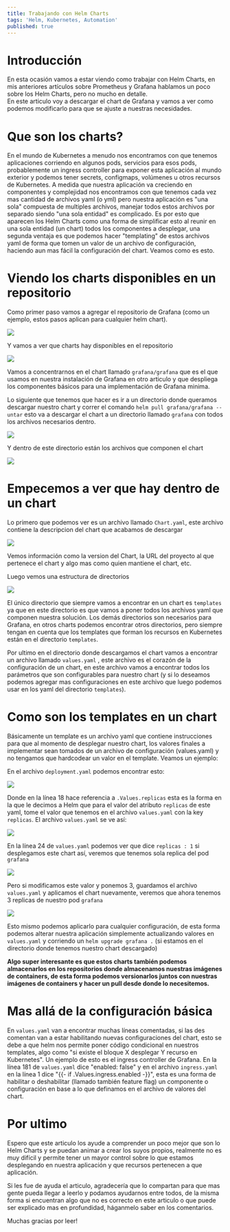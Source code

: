 ```yaml
---
title: Trabajando con Helm Charts
tags: 'Helm, Kubernetes, Automation'
published: true
---
```


# Introducción 

En esta ocasión vamos a estar viendo como trabajar con Helm Charts, en mis anteriores artículos sobre Prometheus y Grafana hablamos un poco sobre los Helm Charts, pero no mucho en detalle.  
En este articulo voy a descargar el chart de Grafana y vamos a ver como podemos modificarlo para que se ajuste a nuestras necesidades.  

# Que son los charts?

En el mundo de Kubernetes a menudo nos encontramos con que tenemos aplicaciones corriendo en algunos pods, servicios para esos pods, probablemente un ingress controller para exponer esta aplicación al mundo exterior y podemos tener secrets, configmaps, volúmenes u otros recursos de Kubernetes. A medida que nuestra aplicación va creciendo en componentes y complejidad nos encontramos con que tenemos cada vez mas cantidad de archivos yaml (o yml) pero nuestra aplicación es "una sola" compuesta de multiples archivos, manejar todos estos archivos por separado siendo "una sola entidad" es complicado. Es por esto que aparecen los Helm Charts como una forma de simplificar esto al reunir en una sola entidad (un chart) todos los componentes a desplegar, una segunda ventaja es que podemos hacer "templating" de estos archivos yaml de forma que tomen un valor de un archivo de configuración, haciendo aun mas fácil la configuración del chart. Veamos como es esto.

# Viendo los charts disponibles en un repositorio

Como primer paso vamos a agregar el repositorio de Grafana (como un ejemplo, estos pasos aplican para cualquier helm chart).

![](./Images/grafana/helm-repo-add.png)

Y vamos a ver que charts hay disponibles en el repositorio

![](./Images/grafana/helm-search-repo.png)

Vamos a concentrarnos en el chart llamado `grafana/grafana` que es el que usamos en nuestra instalación de Grafana en otro articulo y que despliega los componentes básicos para una implementación de Grafana minima.

Lo siguiente que tenemos que hacer es ir a un directorio donde queramos descargar nuestro chart y correr el comando `helm pull grafana/grafana --untar` esto va a descargar el chart a un directorio llamado `grafana` con todos los archivos necesarios dentro.  

![](./Images/helm-charts/download-chart.png)

Y dentro de este directorio están los archivos que componen el chart

![](./Images/helm-charts/download-chart-2.png)

# Empecemos a ver que hay dentro de un chart

Lo primero que podemos ver es un archivo llamado `Chart.yaml`, este archivo contiene la descripcion del chart que acabamos de descargar

![](./Images/helm-charts/chart.png)

Vemos información como la version del Chart, la URL del proyecto al que pertenece el chart y algo mas como quien mantiene el chart, etc.

Luego vemos una estructura de directorios

![](./Images/helm-charts/directories.png)

El único directorio que siempre vamos a encontrar en un chart es `templates` ya que en este directorio es que vamos a poner todos los archivos yaml que componen nuestra solución. Los demás directorios son necesarios para Grafana, en otros charts podemos encontrar otros directorios, pero siempre tengan en cuenta que los templates que forman los recursos en Kubernetes están en el directorio `templates`.

Por ultimo en el directorio donde descargamos el chart vamos a encontrar un archivo llamado `values.yaml` , este archivo es el corazón de la configuración de un chart, en este archivo vamos a encontrar todos los parámetros que son configurables para nuestro chart (y si lo deseamos podemos agregar mas configuraciones en este archivo que luego podemos usar en los yaml del directorio `templates`).

# Como son los templates en un chart

Básicamente un template es un archivo yaml que contiene instrucciones para que al momento de desplegar nuestro chart, los valores finales a implementar sean tomados de un archivo de configuración (values.yaml) y no tengamos que hardcodear un valor en el template. Veamos un ejemplo:  

En el archivo `deployment.yaml` podemos encontrar esto:

![](./Images/helm-charts/deployment.png)

Donde en la línea 18 hace referencia a `.Values.replicas` esta es la forma en la que le decimos a Helm que para el valor del atributo `replicas` de este yaml, tome el valor que tenemos en el archivo `values.yaml` con la key `replicas`. El archivo `values.yaml` se ve así:

![](./Images/helm-charts/values.png)

En la línea 24 de `values.yaml` podemos ver que dice `replicas : 1` si desplegamos este chart así, veremos que tenemos sola replica del pod `grafana`

![](./Images/helm-charts/single-replica.png)

Pero si modificamos este valor y ponemos 3, guardamos el archivo `values.yaml` y aplicamos el chart nuevamente, veremos que ahora tenemos 3 replicas de nuestro pod `grafana`

![](./Images/helm-charts/3-replicas.png)

Esto mismo podemos aplicarlo para cualquier configuración, de esta forma podemos alterar nuestra aplicación simplemente actualizando valores en `values.yaml` y corriendo un `helm upgrade grafana .` (si estamos en el directorio donde tenemos nuestro chart descargado)

**Algo super interesante es que estos charts también podemos almacenarlos en los repositorios donde almacenamos nuestras imágenes de containers, de esta forma podemos versionarlos juntos con nuestras imágenes de containers y hacer un pull desde donde lo necesitemos.**

# Mas allá de la configuración básica

En `values.yaml` van a encontrar muchas líneas comentadas, si las des comentan van a estar habilitando nuevas configuraciones del chart, esto se debe a que helm nos permite poner código condicional en nuestros templates, algo como "si existe el bloque X desplegar Y recurso en Kubernetes". Un ejemplo de esto es el ingress controller de Grafana. 
En la línea 181 de `values.yaml` dice "enabled: false" y en el archivo `ingress.yaml` en la línea 1 dice "{{- if .Values.ingress.enabled -}}", esta es una forma de habilitar o deshabilitar (llamado también feature flag) un componente o configuración en base a lo que definamos en el archivo de valores del chart.

# Por ultimo

Espero que este articulo los ayude a comprender un poco mejor que son lo Helm Charts y se puedan animar a crear los suyos propios, realmente no es muy difícil y permite tener un mayor control sobre lo que estamos desplegando en nuestra aplicación y que recursos pertenecen a que aplicación.

Si les fue de ayuda el articulo, agradecería que lo compartan para que mas gente pueda llegar a leerlo y podamos ayudarnos entre todos, de la misma forma si encuentran algo que no es correcto en este articulo o que puede ser explicado mas en profundidad, háganmelo saber en los comentarios.

Muchas gracias por leer!

